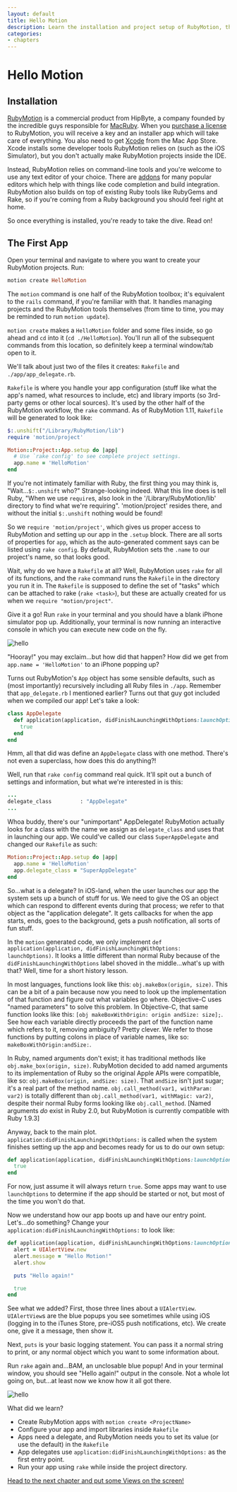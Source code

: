 ```yaml
---
layout: default
title: Hello Motion
description: Learn the installation and project setup of RubyMotion, then make your first iOS app
categories:
- chapters
---
```

# Hello Motion

## Installation

[RubyMotion][rm] is a commercial product from HipByte, a company founded by the incredible guys responsible for [MacRuby][macruby]. When you [purchase a license][buy] to RubyMotion, you will receive a key and an installer app which will take care of everything. You also need to get [Xcode][xcode] from the Mac App Store. Xcode installs some developer tools RubyMotion relies on (such as the iOS Simulator), but you don't actually make RubyMotion projects inside the IDE.

Instead, RubyMotion relies on command-line tools and you're welcome to use any text editor of your choice. There are [addons][packages] for many popular editors which help with things like code completion and build integration. RubyMotion also builds on top of existing Ruby tools like RubyGems and Rake, so if you're coming from a Ruby background you should feel right at home.

So once everything is installed, you're ready to take the dive. Read on!

## The First App

Open your terminal and navigate to where you want to create your RubyMotion projects. Run:

```ruby
motion create HelloMotion
```

The `motion` command is one half of the RubyMotion toolbox; it's equivalent to the `rails` command, if you're familiar with that. It handles managing projects and the RubyMotion tools themselves (from time to time, you may be reminded to run `motion update`).

`motion create` makes a `HelloMotion` folder and some files inside, so go ahead and `cd` into it (`cd ./HelloMotion`). You'll run all of the subsequent commands from this location, so definitely keep a terminal window/tab open to it.

We'll talk about just two of the files it creates: `Rakefile` and `./app/app_delegate.rb`.

`Rakefile` is where you handle your app configuration (stuff like what the app's named, what resources to include, etc) and library imports (so 3rd-party gems or other local sources). It's used by the other half of the RubyMotion workflow, the `rake` command. As of RubyMotion 1.11, `Rakefile` will be generated to look like:

```ruby
$:.unshift("/Library/RubyMotion/lib")
require 'motion/project'

Motion::Project::App.setup do |app|
  # Use `rake config' to see complete project settings.
  app.name = 'HelloMotion'
end
```

If you're not intimately familiar with Ruby, the first thing you may think is, "Wait...`$:.unshift` who?" Strange-looking indeed. What this line does is tell Ruby, "When we use `require`s, also look in the '/Library/RubyMotion/lib' directory to find what we're requiring". 'motion/project' resides there, and without the initial `$:.unshift` nothing would be found!

So we `require 'motion/project'`, which gives us proper access to RubyMotion and setting up our app in the `.setup` block. There are all sorts of properties for `app`, which as the auto-generated comment says can be listed using `rake config`. By default, RubyMotion sets the `.name` to our project's name, so that looks good.

Wait, why do we have a `Rakefile` at all? Well, RubyMotion uses `rake` for all of its functions, and the `rake` command runs the `Rakefile` in the directory you run it in. The `Rakefile` is supposed to define the set of "tasks" which can be attached to rake (`rake <task>`), but these are actually created for us when we `require "motion/project"`.

Give it a go! Run `rake` in your terminal and you should have a blank iPhone simulator pop up. Additionally, your terminal is now running an interactive console in which you can execute new code on the fly.

![hello](images/0.png)

"Hooray!" you may exclaim...but how did that happen? How did we get from `app.name = 'HelloMotion'` to an iPhone popping up?

Turns out RubyMotion's `App` object has some sensible defaults, such as (most importantly) recursively including all Ruby files in `./app`. Remember that `app_delegate.rb` I mentioned earlier? Turns out that guy got included when we compiled our app! Let's take a look:

```ruby
class AppDelegate
  def application(application, didFinishLaunchingWithOptions:launchOptions)
    true
  end
end
```

Hmm, all that did was define an `AppDelegate` class with one method. There's not even a superclass, how does this do anything?!

Well, run that `rake config` command real quick. It'll spit out a bunch of settings and information, but what we're interested in is this:

```ruby
...
delegate_class         : "AppDelegate"
...
```

Whoa buddy, there's our "unimportant" AppDelegate! RubyMotion actually looks for a class with the name we assign as `delegate_class` and uses that in launching our app. We could've called our class `SuperAppDelegate` and changed our `Rakefile` as such:

```ruby
Motion::Project::App.setup do |app|
  app.name = 'HelloMotion'
  app.delegate_class = "SuperAppDelegate"
end
```

So...what is a delegate? In iOS-land, when the user launches our app the system sets up a bunch of stuff for us. We need to give the OS an object which can respond to different events during that process; we refer to that object as the "application delegate". It gets callbacks for when the app starts, ends, goes to the background, gets a push notification, all sorts of fun stuff.

In the `motion` generated code, we only implement `def application(application, didFinishLaunchingWithOptions: launchOptions)`. It looks a little different than normal Ruby because of the `didFinishLaunchingWithOptions` label shoved in the middle...what's up with that? Well, time for a short history lesson.

In most languages, functions look like this: `obj.makeBox(origin, size)`. This can be a bit of a pain because now you need to look up the implementation of that function and figure out what variables go where. Objective-C uses "named parameters" to solve this problem. In Objective-C, that same function looks like this: `[obj makeBoxWithOrigin: origin andSize: size];`. See how each variable directly proceeds the part of the function name which refers to it, removing ambiguity? Pretty clever. We refer to those functions by putting colons in place of variable names, like so: `makeBoxWithOrigin:andSize:`.

In Ruby, named arguments don't exist; it has traditional methods like `obj.make_box(origin, size)`. RubyMotion decided to add named arguments to its implementation of Ruby so the original Apple APIs were compatible, like so: `obj.makeBox(origin, andSize: size)`. That `andSize` isn't just sugar; it's a real part of the method name. `obj.call_method(var1, withParam: var2)` is totally different than `obj.call_method(var1, withMagic: var2)`, despite their normal Ruby forms looking like `obj.call_method`. [Named arguments *do* exist in Ruby 2.0, but RubyMotion is currently compatible with Ruby 1.9.3]

Anyway, back to the main plot. `application:didFinishLaunchingWithOptions:` is called when the system finishes setting up the app and becomes ready for us to do our own setup:

```ruby
def application(application, didFinishLaunchingWithOptions:launchOptions)
  true
end
```

For now, just assume it will always return `true`. Some apps may want to use `launchOptions` to determine if the app should be started or not, but most of the time you won't do that.

Now we understand how our app boots up and have our entry point. Let's...do something? Change your `application:didFinishLaunchingWithOptions:` to look like:

```ruby
def application(application, didFinishLaunchingWithOptions:launchOptions)
  alert = UIAlertView.new
  alert.message = "Hello Motion!"
  alert.show

  puts "Hello again!"

  true
end
```

See what we added? First, those three lines about a `UIAlertView`. `UIAlertView`s are the blue popups you see sometimes while using iOS (logging in to the iTunes Store, pre-iOS5 push notifications, etc). We create one, give it a message, then show it.

Next, `puts` is your basic logging statement. You can pass it a normal string to print, or any normal object which you want to some information about.

Run `rake` again and...BAM, an unclosable blue popup! And in your terminal window, you should see "Hello again!" output in the console. Not a whole lot going on, but...at least now we know how it all got there.

![hello](images/1.png)

What did we learn?

- Create RubyMotion apps with `motion create <ProjectName>`
- Configure your app and import libraries inside `Rakefile`
- Apps need a delegate, and RubyMotion needs you to set its value (or use the default) in the `Rakefile`
- App delegates use `application:didFinishLaunchingWithOptions:` as the first entry point.
- Run your app using `rake` while inside the project directory.

[Head to the next chapter and put some Views on the screen!](/2-views)

[rm]: http://www.rubymotion.com/

[macruby]: http://macruby.org/

[xcode]: http://itunes.apple.com/us/app/xcode/id497799835?mt=12

[buy]: http://sites.fastspring.com/hipbyte/product/rubymotion

[packages]: http://www.rubymotion.com/developer-center/articles/editors/
